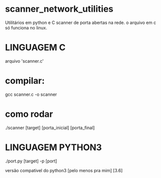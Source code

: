 # scanner_network_utilities
Utilitários em python e C scanner de porta abertas na rede.
o arquivo em c só funciona no linux.



# LINGUAGEM C
arquivo  'scanner.c'

# compilar:
gcc scanner.c -o scanner

# como rodar
./scanner [target] [porta_inicial]  [porta_final]


# LINGUAGEM PYTHON3 

./port.py [target] -p [port]

versão compativel do python3 [pelo menos pra mim] [3.6]



